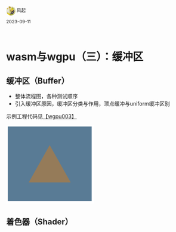 <div style="overflow:hidden;"><img src="../assets/me.jpeg" alt="风起" style="border-radius:50%;width: 25px;float:left;"> <div style="float:left;margin-top: 2px;margin-left: 3px;font-size: 12px;">风起</div></div>
<div style="clear:both;font-size: 12px;height:50px;line-height: 34px;">2023-09-11</div>

# wasm与wgpu（三）：缓冲区
## 缓冲区（Buffer）

- 整体流程图，各种测试顺序
- 引入缓冲区原因，缓冲区分类与作用，顶点缓冲与uniform缓冲区别

示例工程代码见[【wgpu003】](https://github.com/zxhsure/learn/tree/main/wgpu003)

<img src="../assets/wgpu003-1.png" alt="image-20230911070606274" style="zoom: 50%;" />

## 着色器（Shader）

